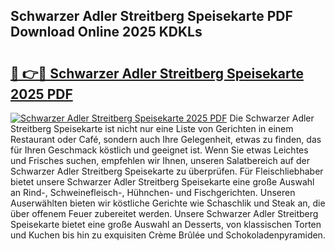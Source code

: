 ## Schwarzer Adler Streitberg Speisekarte PDF Download Online 2025 KDKLs

# <h2><a href="http://gc9appr.nevu.top/?p=Schwarzer+Adler+Streitberg+Speisekarte">🔗 👉🔴 Schwarzer Adler Streitberg Speisekarte 2025 PDF</a></h2>

[![Schwarzer Adler Streitberg Speisekarte 2025 PDF](https://i.imgur.com/dBaPXMq.png)](http://gc9appr.nevu.top/?p=Schwarzer+Adler+Streitberg+Speisekarte)
Die Schwarzer Adler Streitberg Speisekarte ist nicht nur eine Liste von Gerichten in einem Restaurant oder Café, sondern auch Ihre Gelegenheit, etwas zu finden, das für Ihren Geschmack köstlich und geeignet ist. Wenn Sie etwas Leichtes und Frisches suchen, empfehlen wir Ihnen, unseren Salatbereich auf der Schwarzer Adler Streitberg Speisekarte zu überprüfen. Für Fleischliebhaber bietet unsere Schwarzer Adler Streitberg Speisekarte eine große Auswahl an Rind-, Schweinefleisch-, Hühnchen- und Fischgerichten. Unseren Auserwählten bieten wir köstliche Gerichte wie Schaschlik und Steak an, die über offenem Feuer zubereitet werden. Unsere Schwarzer Adler Streitberg Speisekarte bietet eine große Auswahl an Desserts, von klassischen Torten und Kuchen bis hin zu exquisiten Crème Brûlée und Schokoladenpyramiden.
